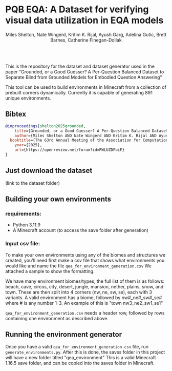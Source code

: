 # PQB EQA: A Dataset for verifying visual data utilization in EQA models

<p align="center">
Miles Shelton, Nate Wingerd, Kritim K. Rijal, Ayush Garg,
Adelina Gutic, Brett Barnes, Catherine Finegan-Dollak
</p>

<br><br><br>
This is the repository for the dataset and dataset generator used in the paper "Grounded, or a Good Guesser? A Per-Question Balanced Dataset to Separate Blind from Grounded Models for Embodied Question Answering" 

This tool can be used to build environments in Minecraft from a collection of prebuilt corners dynamically. Currently it is capable of generating 891 unique environments.

## Bibtex
```bibtex
@inproceedings{shelton2025grounded,
    title={Grounded, or a Good Guesser? A Per-Question Balanced Dataset to Separate Blind from Grounded Models for Embodied Question Answering},
    author={Miles Shelton AND Nate Wingerd AND Kritim K. Rijal AND Ayush Garg AND Adelina Gutic AND Brett Barnes AND Catherine Finegan-Dollak},
  booktitle={The 63rd Annual Meeting of the Association for Computational Linguistics},
    year={2025},
    url={https://openreview.net/forum?id=RWLUZDFbiF}
}
```

## Just download the dataset

(link to the dataset folder)

## Building your own environments

### requirements:
- Python 3.11.9
- A Minecraft account (to access the save folder after generation)

### Input csv file:
To make your own environments using any of the biomes and structures we created, you'll need first make a csv file that shows what environments you would like and name the file ```qea_for_environment_generation.csv``` We attached a sample to show the formatting. 

We have many environment biomes/types, the full list of them is as follows: beach, cave, circus, city, desert, jungle, mansion, nether, plains, snow, and town. These are then split into 4 corners (nw, ne, sw, se), each with 3 variants. A valid environment has a biome, followed by nw#\_ne#\_sw#\_se# where # is any number 1-3. An example of this is "town nw3\_ne2\_sw1\_se1"

```qea_for_environment_generation.csv``` needs a header row, followed by rows containing one environment as described above.

## Running the environment generator

Once you have a valid ```qea_for_environment_generation.csv``` file, run ```generate_environments.py```. After this is done, the saves folder in this project will have a new folder titled "qea_environment" This is a valid Minecraft 1.16.5 save folder, and can be copied into the saves folder in Minecraft.